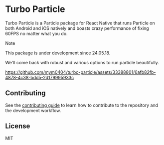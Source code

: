 # Turbo Particle

Turbo Particle is a Particle package for React Native that runs Particle on both Android and iOS natively and boasts crazy performance of fixing 60FPS no matter what you do.

> [!NOTE]
> This package is under development since 24.05.18.
>
> We'll come back with robust and various options to run particle beautifully.

https://github.com/mym0404/turbo-particle/assets/33388801/6afb82fb-4878-4c38-bdd5-2d179995933c





## Contributing

See the [contributing guide](CONTRIBUTING.md) to learn how to contribute to the repository and the development workflow.

## License

MIT
